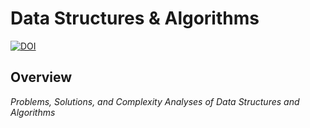 # Data Structures & Algorithms

[![DOI](https://zenodo.org/badge/803517065.svg)](https://doi.org/10.5281/zenodo.17282277)

## Overview

_Problems, Solutions, and Complexity Analyses of Data Structures and Algorithms_
